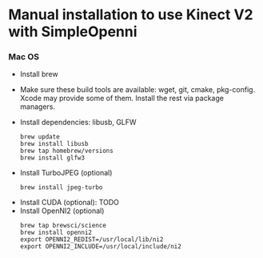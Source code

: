# Manual installation to use Kinect V2 with SimpleOpenni

### Mac OS

* Install brew

* Make sure these build tools are available: wget, git, cmake, pkg-config. Xcode may provide some of them. Install the rest via package managers.

- Install dependencies: libusb, GLFW
    ```
    brew update
    brew install libusb
    brew tap homebrew/versions
    brew install glfw3
    ```
- Install TurboJPEG (optional)
    ```
    brew install jpeg-turbo
    ```
- Install CUDA (optional): TODO
- Install OpenNI2 (optional)
    ```
    brew tap brewsci/science
    brew install openni2
    export OPENNI2_REDIST=/usr/local/lib/ni2
    export OPENNI2_INCLUDE=/usr/local/include/ni2
    ```

